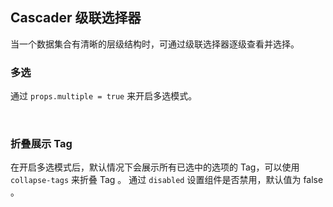 <div class="demo-header">
<p class="overviewicon">
  <span class="wapi-form-dropdown"/>
</p>

## Cascader 级联选择器

<nova-uxlink widget-name="Cascader"></nova-uxlink>

当一个数据集合有清晰的层级结构时，可通过级联选择器逐级查看并选择。
</div>

### 多选

通过 `props.multiple = true` 来开启多选模式。

<nova-demo-view link="cascader/default-multiple.vue"></nova-demo-view>

<br>

### 折叠展示 Tag

在开启多选模式后，默认情况下会展示所有已选中的选项的 Tag，可以使用 `collapse-tags` 来折叠 Tag 。
通过 `disabled` 设置组件是否禁用，默认值为 false 。
<nova-demo-view link="cascader/collapse-tags.vue"></nova-demo-view>

<br>
